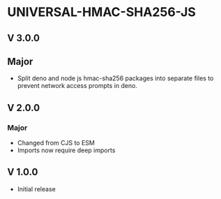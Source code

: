 # UNIVERSAL-HMAC-SHA256-JS

## V 3.0.0

## Major

- Split deno and node js hmac-sha256 packages into separate files to prevent network access prompts in deno.

## V 2.0.0

### Major

- Changed from CJS to ESM
- Imports now require deep imports

## V 1.0.0

- Initial release
